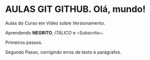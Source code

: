 # AULAS GIT GITHUB. Olá, mundo!
 Aulas do Curso em Vídeo sobre Versionamento.
 
 Aprendendo **NEGRITO**,  *ITÁLICO* e ~Subscrito~.
 
Primeiros passos.

Segundo Passo, corrigindo erros de texto e parágrafos.
